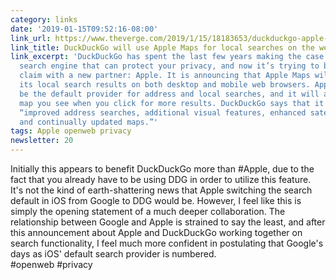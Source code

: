 ```yaml
---
category: links
date: '2019-01-15T09:52:16-08:00'
link_url: https://www.theverge.com/2019/1/15/18183653/duckduckgo-apple-maps-local-search-mapkit-js-web
link_title: DuckDuckGo will use Apple Maps for local searches on the web
link_excerpt: 'DuckDuckGo has spent the last few years making the case that it’s the
  search engine that can protect your privacy, and now it’s trying to bolster that
  claim with a new partner: Apple. It is announcing that Apple Maps will now power
  its local search results on both desktop and mobile web browsers. Apple Maps will
  be the default provider for address and local searches, and it will also be the
  map you see when you click for more results. DuckDuckGo says that it will now have
  “improved address searches, additional visual features, enhanced satellite imagery,
  and continually updated maps.”'
tags: Apple openweb privacy
newsletter: 20
---
```


Initially this appears to benefit DuckDuckGo more than #Apple, due to the fact that you already have to be using DDG in order to utilize this feature. It's not the kind of earth-shattering news that Apple switching the search default in iOS from Google to DDG would be. However, I feel like this is simply the opening statement of a much deeper collaboration. The relationship between Google and Apple is strained to say the least, and after this announcement about Apple and DuckDuckGo working together on search functionality, I feel much more confident  in postulating that Google's days as iOS' default search provider is numbered.  
#openweb #privacy